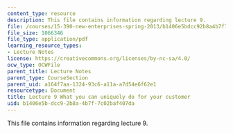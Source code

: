 ```yaml
---
content_type: resource
description: This file contains information regarding lecture 9.
file: /courses/15-390-new-enterprises-spring-2013/b1406e5bdcc92b8a4b7f7c02baf407da_MIT15_390S13_lec09.pdf
file_size: 1066346
file_type: application/pdf
learning_resource_types:
- Lecture Notes
license: https://creativecommons.org/licenses/by-nc-sa/4.0/
ocw_type: OCWFile
parent_title: Lecture Notes
parent_type: CourseSection
parent_uid: a164f7aa-1324-93c6-a11a-a7d54e6f62e1
resourcetype: Document
title: Lecture 9 What you can uniquely do for your customer
uid: b1406e5b-dcc9-2b8a-4b7f-7c02baf407da
---
```

This file contains information regarding lecture 9.